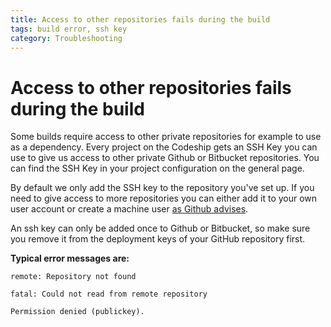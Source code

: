 ```yaml
---
title: Access to other repositories fails during the build
tags: build error, ssh key
category: Troubleshooting
---
```


# Access to other repositories fails during the build

Some builds require access to other private repositories for example to use as a dependency. Every project on the Codeship gets an SSH Key you can use to give us access to other private Github or Bitbucket repositories. You can find the SSH Key in your project configuration on the general page.

By default we only add the SSH key to the repository you've set up. If you need to give access to more repositories you can either add it to your own user account or create a machine user [as Github advises](https://help.github.com/articles/managing-deploy-keys).

An ssh key can only be added once to Github or Bitbucket, so make sure you remove it from the deployment keys of your GitHub repository first.

**Typical error messages are:**

~~~
remote: Repository not found
~~~
~~~
fatal: Could not read from remote repository
~~~
~~~
Permission denied (publickey).
~~~

